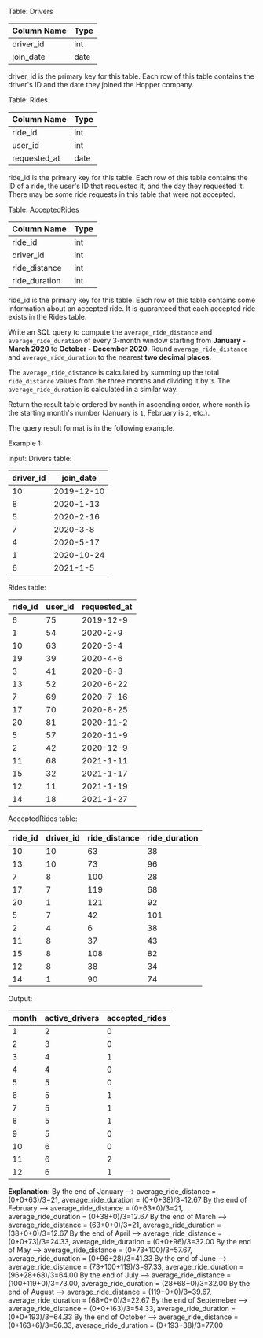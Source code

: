 ﻿
Table: Drivers

| Column Name | Type    |
|-------------|---------|
| driver_id   | int     |
| join_date   | date    |

driver_id is the primary key for this table.
Each row of this table contains the driver's ID and the date they joined the Hopper company.
 

Table: Rides


| Column Name  | Type    |
|--------------|---------|
| ride_id      | int     |
| user_id      | int     |
| requested_at | date    |

ride_id is the primary key for this table.
Each row of this table contains the ID of a ride, the user's ID that requested it, and the day they requested it.
There may be some ride requests in this table that were not accepted.
 

Table: AcceptedRides


| Column Name   | Type    |
|---------------|---------|
| ride_id       | int     |
| driver_id     | int     |
| ride_distance | int     |
| ride_duration | int     |

ride_id is the primary key for this table.
Each row of this table contains some information about an accepted ride.
It is guaranteed that each accepted ride exists in the Rides table.
 



Write an SQL query to compute the  `average_ride_distance`  and  `average_ride_duration`  of every 3-month window starting from  **January - March 2020**  to  **October - December 2020**. Round  `average_ride_distance`  and  `average_ride_duration`  to the nearest  **two decimal places**.

The  `average_ride_distance`  is calculated by summing up the total  `ride_distance`  values from the three months and dividing it by  `3`. The  `average_ride_duration`  is calculated in a similar way.

Return the result table ordered by  `month`  in ascending order, where  `month`  is the starting month's number (January is  `1`, February is  `2`, etc.).

The query result format is in the following example. 

Example 1:

Input: 
Drivers table:

| driver_id | join_date  |
|-----------|------------|
| 10        | 2019-12-10 |
| 8         | 2020-1-13  |
| 5         | 2020-2-16  |
| 7         | 2020-3-8   |
| 4         | 2020-5-17  |
| 1         | 2020-10-24 |
| 6         | 2021-1-5   |

Rides table:

| ride_id | user_id | requested_at |
|---------|---------|--------------|
| 6       | 75      | 2019-12-9    |
| 1       | 54      | 2020-2-9     |
| 10      | 63      | 2020-3-4     |
| 19      | 39      | 2020-4-6     |
| 3       | 41      | 2020-6-3     |
| 13      | 52      | 2020-6-22    |
| 7       | 69      | 2020-7-16    |
| 17      | 70      | 2020-8-25    |
| 20      | 81      | 2020-11-2    |
| 5       | 57      | 2020-11-9    |
| 2       | 42      | 2020-12-9    |
| 11      | 68      | 2021-1-11    |
| 15      | 32      | 2021-1-17    |
| 12      | 11      | 2021-1-19    |
| 14      | 18      | 2021-1-27    |

AcceptedRides table:

| ride_id | driver_id | ride_distance | ride_duration |
|---------|-----------|---------------|---------------|
| 10      | 10        | 63            | 38            |
| 13      | 10        | 73            | 96            |
| 7       | 8         | 100           | 28            |
| 17      | 7         | 119           | 68            |
| 20      | 1         | 121           | 92            |
| 5       | 7         | 42            | 101           |
| 2       | 4         | 6             | 38            |
| 11      | 8         | 37            | 43            |
| 15      | 8         | 108           | 82            |
| 12      | 8         | 38            | 34            |
| 14      | 1         | 90            | 74            |

Output: 

| month | active_drivers | accepted_rides |
|-------|----------------|----------------|
| 1     | 2              | 0              |
| 2     | 3              | 0              |
| 3     | 4              | 1              |
| 4     | 4              | 0              |
| 5     | 5              | 0              |
| 6     | 5              | 1              |
| 7     | 5              | 1              |
| 8     | 5              | 1              |
| 9     | 5              | 0              |
| 10    | 6              | 0              |
| 11    | 6              | 2              |
| 12    | 6              | 1              |

**Explanation:** 
By the end of January --> average_ride_distance = (0+0+63)/3=21, average_ride_duration = (0+0+38)/3=12.67
By the end of February --> average_ride_distance = (0+63+0)/3=21, average_ride_duration = (0+38+0)/3=12.67
By the end of March --> average_ride_distance = (63+0+0)/3=21, average_ride_duration = (38+0+0)/3=12.67
By the end of April --> average_ride_distance = (0+0+73)/3=24.33, average_ride_duration = (0+0+96)/3=32.00
By the end of May --> average_ride_distance = (0+73+100)/3=57.67, average_ride_duration = (0+96+28)/3=41.33
By the end of June --> average_ride_distance = (73+100+119)/3=97.33, average_ride_duration = (96+28+68)/3=64.00
By the end of July --> average_ride_distance = (100+119+0)/3=73.00, average_ride_duration = (28+68+0)/3=32.00
By the end of August --> average_ride_distance = (119+0+0)/3=39.67, average_ride_duration = (68+0+0)/3=22.67
By the end of Septemeber --> average_ride_distance = (0+0+163)/3=54.33, average_ride_duration = (0+0+193)/3=64.33
By the end of October --> average_ride_distance = (0+163+6)/3=56.33, average_ride_duration = (0+193+38)/3=77.00
